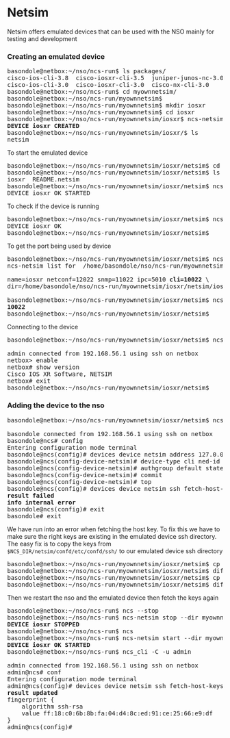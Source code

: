 # Netsim

Netsim offers emulated devices that can be used with the NSO mainly for testing and development

### Creating an emulated device
<pre>
basondole@netbox:~/nso/ncs-run$ ls packages/
cisco-ios-cli-3.8  cisco-iosxr-cli-3.5  juniper-junos-nc-3.0
cisco-ios-cli-3.0  cisco-iosxr-cli-3.0  cisco-nx-cli-3.0
basondole@netbox:~/nso/ncs-run$ cd myownnetsim/
basondole@netbox:~/nso/ncs-run/myownnetsim$
basondole@netbox:~/nso/ncs-run/myownnetsim$ mkdir iosxr
basondole@netbox:~/nso/ncs-run/myownnetsim$ cd iosxr
basondole@netbox:~/nso/ncs-run/myownnetsim/iosxr$ ncs-netsim create-device cisco-iosxr-cli-3.5 iosxr
<b>DEVICE iosxr CREATED</b>
basondole@netbox:~/nso/ncs-run/myownnetsim/iosxr/$ ls
netsim
</pre>

To start the emulated device
<pre>
basondole@netbox:~/nso/ncs-run/myownnetsim/iosxr/netsim$ cd netsim/
basondole@netbox:~/nso/ncs-run/myownnetsim/iosxr/netsim$ ls
iosxr  README.netsim
basondole@netbox:~/nso/ncs-run/myownnetsim/iosxr/netsim$ ncs-netsim start
DEVICE iosxr OK STARTED
</pre>

To check if the device is running
<pre>
basondole@netbox:~/nso/ncs-run/myownnetsim/iosxr/netsim$ ncs-netsim is-alive iosxr
DEVICE iosxr OK
basondole@netbox:~/nso/ncs-run/myownnetsim/iosxr/netsim$
</pre>

To get the port being used by device
<pre>
basondole@netbox:~/nso/ncs-run/myownnetsim/iosxr/netsim$ ncs-netsim list
ncs-netsim list for  /home/basondole/nso/ncs-run/myownnetsim/iosxr/netsim

name=iosxr netconf=12022 snmp=11022 ipc=5010 <b>cli=10022</b> \
dir=/home/basondole/nso/ncs-run/myownnetsim/iosxr/netsim/iosxr/iosxr

basondole@netbox:~/nso/ncs-run/myownnetsim/iosxr/netsim$ ncs-netsim get-port iosxr cli
<b>10022</b>
basondole@netbox:~/nso/ncs-run/myownnetsim/iosxr/netsim$
</pre>

Connecting to the device
<pre>
basondole@netbox:~/nso/ncs-run/myownnetsim/iosxr/netsim$ ncs-netsim cli-i iosxr

admin connected from 192.168.56.1 using ssh on netbox
netbox> enable
netbox# show version
Cisco IOS XR Software, NETSIM
netbox# exit
basondole@netbox:~/nso/ncs-run/myownnetsim/iosxr/netsim$
</pre>

### Adding the device to the nso
<pre>
basondole@netbox:~/nso/ncs-run/myownnetsim/iosxr/netsim$ ncs_cli -C

basondole connected from 192.168.56.1 using ssh on netbox
basondole@ncs# config
Entering configuration mode terminal
basondole@ncs(config)# devices device netsim address 127.0.0.1 port 10022 
basondole@ncs(config-device-netsim)# device-type cli ned-id cisco-iosxr-cli-3.5 protocol ssh
basondole@ncs(config-device-netsim)# authgroup default state admin-state unlocked
basondole@ncs(config-device-netsim)# commit
basondole@ncs(config-device-netsim)# top
basondole@ncs(config)# devices device netsim ssh fetch-host-keys
<b>result failed</b>
<b>info internal error</b>
basondole@ncs(config)# exit
basondole# exit
</pre>

We have run into an error when fetching the host key.
To fix this we have to make sure the right keys are existing in the emulated device ssh directory.
The easy fix is to copy the keys from `$NCS_DIR/netsim/confd/etc/confd/ssh/` to our emulated device ssh directory

<pre>
basondole@netbox:~/nso/ncs-run/myownnetsim/iosxr/netsim$ cp $NCS_DIR/netsim/confd/etc/confd/ssh/ssh_host_rsa_key.pub iosxr/iosxr/ssh/ssh_host_rsa_key.pub
basondole@netbox:~/nso/ncs-run/myownnetsim/iosxr/netsim$ diff $NCS_DIR/netsim/confd/etc/confd/ssh/ssh_host_rsa_key.pub iosxr/iosxr/ssh/ssh_host_rsa_key.pub
basondole@netbox:~/nso/ncs-run/myownnetsim/iosxr/netsim$ cp $NCS_DIR/netsim/confd/etc/confd/ssh/ssh_host_rsa_key iosxr/iosxr/ssh/ssh_host_rsa_key
basondole@netbox:~/nso/ncs-run/myownnetsim/iosxr/netsim$ diff $NCS_DIR/netsim/confd/etc/confd/ssh/ssh_host_rsa_key iosxr/iosxr/ssh/ssh_host_rsa_key
</pre>

Then we restart the nso and the emulated device then fetch the keys again
<pre>
basondole@netbox:~/nso/ncs-run$ ncs --stop
basondole@netbox:~/nso/ncs-run$ ncs-netsim stop --dir myownnetsim/iosxr/netsim
<b>DEVICE iosxr STOPPED</b>
basondole@netbox:~/nso/ncs-run$ ncs
basondole@netbox:~/nso/ncs-run$ ncs-netsim start --dir myownnetsim/iosxr/netsim
<b>DEVICE iosxr OK STARTED</b>
basondole@netbox:~/nso/ncs-run$ ncs_cli -C -u admin

admin connected from 192.168.56.1 using ssh on netbox
admin@ncs# conf
Entering configuration mode terminal
admin@ncs(config)# devices device netsim ssh fetch-host-keys
<b>result updated</b>
fingerprint {
    algorithm ssh-rsa
    value ff:18:c0:6b:8b:fa:04:d4:8c:ed:91:ce:25:66:e9:df
}
admin@ncs(config)#
</pre>

